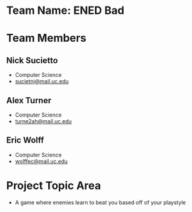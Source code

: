 # Team Name: ENED Bad

# Team Members
## Nick Sucietto
- Computer Science
- sucietnj@mail.uc.edu
## Alex Turner
- Computer Science
- turne2ah@mail.uc.edu
## Eric Wolff
- Computer Science
- wolffec@mail.uc.edu

# Project Topic Area
- A game where enemies learn to beat you based off of your playstyle